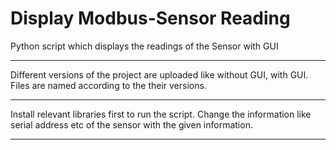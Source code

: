 # Display Modbus-Sensor Reading
Python script which displays the readings of the Sensor with GUI

-------------------------------------------------------------
Different versions of the project are uploaded like without GUI, with GUI.
Files are named according to the their versions.

-------------------------------------------------------------
Install relevant libraries first to run the script.
Change the information like serial address etc of the sensor with the given information.

-------------------------------------------------------------
